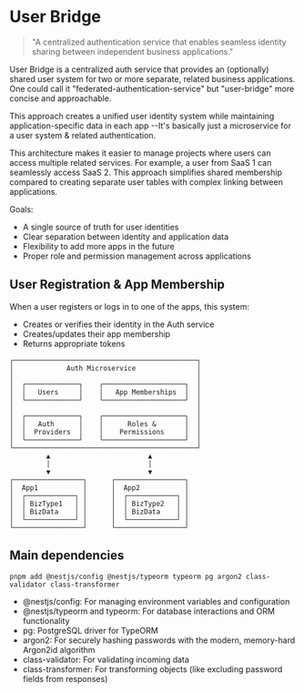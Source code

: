 # User Bridge

>"A centralized authentication service that enables seamless identity sharing between independent business applications." 

User Bridge is a centralized auth service that provides an (optionally) shared user system for two or more separate, related business applications.  One could call it "federated-authentication-service" but "user-bridge" more concise and approachable.

This approach creates a unified user identity system while maintaining application-specific data in each app --It's basically just a microservice for a user system & related authentication.

This architecture makes it easier to manage projects where users can access multiple related services. For example, a user from SaaS 1 can seamlessly access SaaS 2. This approach simplifies shared membership compared to creating separate user tables with complex linking between applications.

Goals:
- A single source of truth for user identities
- Clear separation between identity and application data
- Flexibility to add more apps in the future
- Proper role and permission management across applications

## User Registration & App Membership

When a user registers or logs in to one of the apps, this system:

- Creates or verifies their identity in the Auth service
- Creates/updates their app membership
- Returns appropriate tokens

```
┌─────────────────────────────────────────────┐
│             Auth Microservice               │
│                                             │
│  ┌─────────────┐    ┌────────────────────┐  │
│  │   Users     │    │   App Memberships  │  │
│  └─────────────┘    └────────────────────┘  │
│                                             │
│  ┌─────────────┐    ┌────────────────────┐  │
│  │   Auth      │    │      Roles &       │  │
│  │  Providers  │    │    Permissions     │  │
│  └─────────────┘    └────────────────────┘  │
└─────────────────────────────────────────────┘
         ▲                        ▲
         │                        │
         ▼                        ▼
┌─────────────────┐      ┌─────────────────┐
│  App1           │      │  App2           │
│  ┌────────────┐ │      │  ┌────────────┐ │
│  │ BizType1   │ │      │  │ BizType2   │ │
│  │ BizData    │ │      │  │ BizData    │ │
│  └────────────┘ │      │  └────────────┘ │
└─────────────────┘      └─────────────────┘
```

## Main dependencies

`pnpm add @nestjs/config @nestjs/typeorm typeorm pg argon2 class-validator class-transformer`

- @nestjs/config: For managing environment variables and configuration
- @nestjs/typeorm and typeorm: For database interactions and ORM functionality
- pg: PostgreSQL driver for TypeORM
- argon2: For securely hashing passwords with the modern, memory-hard Argon2id algorithm
- class-validator: For validating incoming data
- class-transformer: For transforming objects (like excluding password fields from responses)